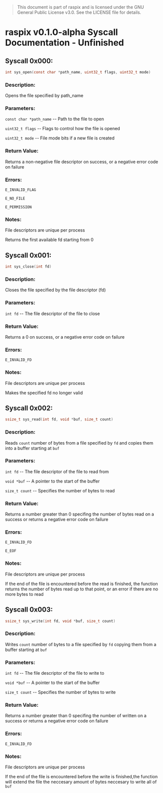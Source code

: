 > This document is part of raspix and is licensed under the GNU General Public License v3.0.
> See the LICENSE file for details.

# raspix v0.1.0-alpha Syscall Documentation - Unfinished

## Syscall 0x000:

```c
int sys_open(const char *path_name, uint32_t flags, uint32_t mode)
```

### Description:

Opens the file specified by path_name

### Parameters:

`const char *path_name` -- Path to the file to open

`uint32_t flags` -- Flags to control how the file is opened

`uint32_t mode` -- File mode bits if a new file is created

### Return Value:

Returns a non-negative file descriptor on success, or a negative error code on failure

### Errors:

`E_INVALID_FLAG`

`E_NO_FILE`

`E_PERMISSION`

### Notes:

File descriptors are unique per process

Returns the first available fd starting from 0


## Syscall 0x001:

```c
int sys_close(int fd)
```

### Description:

Closes the file specified by the file descriptor (fd)

### Parameters:

`int fd` -- The file descriptor of the file to close

### Return Value:

Returns a 0 on success, or a negative error code on failure

### Errors:

`E_INVALID_FD`

### Notes:

File descriptors are unique per process

Makes the specified fd no longer valid



## Syscall 0x002:

```c
ssize_t sys_read(int fd, void *buf, size_t count)
```

### Description:

Reads `count` number of bytes from a file specified by `fd` and copies them into a buffer starting at `buf`

### Parameters:

`int fd` -- The file descriptor of the file to read from

`void *buf` -- A pointer to the start of the buffer

`size_t count` -- Specifies the number of bytes to read

### Return Value:

Returns a number greater than 0 specifing the number of bytes read on a success or returns a negative error code on failure

### Errors:

`E_INVALID_FD`

`E_EOF`

### Notes:

File descriptors are unique per process

If the end of the file is encountered before the read is finished, the function returns the number of bytes read up to that point, or an error if there are no more bytes to read



## Syscall 0x003:

```c
ssize_t sys_write(int fd, void *buf, size_t count)
```

### Description:

Writes `count` number of bytes to a file specified by `fd` copying them from a buffer starting at `buf`

### Parameters:

`int fd` -- The file descriptor of the file to write to

`void *buf` -- A pointer to the start of the buffer

`size_t count` -- Specifies the number of bytes to write

### Return Value:

Returns a number greater than 0 specifing the number of written on a success or returns a negative error code on failure

### Errors:

`E_INVALID_FD`

### Notes:

File descriptors are unique per process

If the end of the file is encountered before the write is finished,the function will extend the file the neccesary amount of bytes neccesary to write all of `buf`